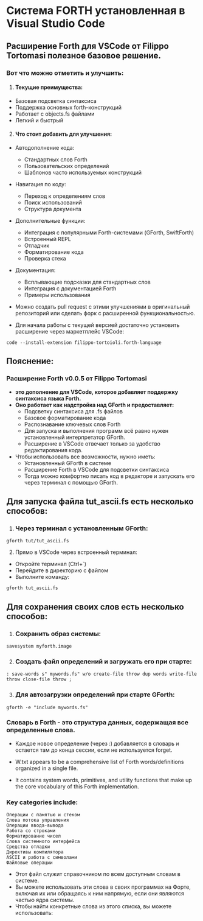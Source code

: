 # Система FORTH установленная в Visual Studio Code

## Расширение Forth для VSCode от Filippo Tortomasi полезное базовое решение. 

### Вот что можно отметить и улучшить:
1) #### Текущие преимущества:
* Базовая подсветка синтаксиса
* Поддержка основных forth-конструкций
* Работает с objects.fs файлами
* Легкий и быстрый

2) #### Что стоит добавить для улучшения:
* Автодополнение кода:
  * Стандартных слов Forth
  * Пользовательских определений
  * Шаблонов часто используемых конструкций

* Навигация по коду:
  * Переход к определениям слов
  * Поиск использований
  * Структура документа

* Дополнительные функции:
  * Интеграция с популярными Forth-системами (GForth, SwiftForth)
  * Встроенный REPL
  * Отладчик
  * Форматирование кода
  * Проверка стека

* Документация:
  * Всплывающие подсказки для стандартных слов
  * Интеграция с документацией Forth
  * Примеры использования
   
* Можно создать pull request с этими улучшениями в оригинальный репозиторий или сделать форк с расширенной функциональностью.

* Для начала работы с текущей версией достаточно установить расширение через маркетплейс VSCode:
```
code --install-extension filippo-tortoioli.forth-language
```

## Пояснение:

### Расширение Forth v0.0.5 от Filippo Tortomasi
* **это дополнение для VSCode, которое добавляет поддержку синтаксиса языка Forth.**
* **Оно работает как надстройка над GForth и предоставляет:**
  * Подсветку синтаксиса для .fs файлов
  * Базовое форматирование кода
  * Распознавание ключевых слов Forth
  * Для запуска и выполнения программ всё равно нужен установленный интерпретатор GForth.
  * Расширение в VSCode отвечает только за удобство редактирования кода.
* Чтобы использовать все возможности, нужно иметь:
  * Установленный GForth в системе
  * Расширение Forth в VSCode для подсветки синтаксиса
  * Тогда можно комфортно писать код в редакторе и запускать его через терминал с помощью GForth.
  
## Для запуска файла tut_ascii.fs есть несколько способов:
1) ### Через терминал с установленным GForth:
```
gforth tut/tut_ascii.fs
```
2) Прямо в VSCode через встроенный терминал:
* Откройте терминал (Ctrl+`)
* Перейдите в директорию с файлом
* Выполните команду:
```
gforth tut_ascii.fs
```

## Для сохранения своих слов есть несколько способов:
1) ### Сохранить образ системы:
```
savesystem myforth.image
```
2) ### Создать файл определений и загружать его при старте:
``` 
: save-words s" mywords.fs" w/o create-file throw dup words write-file throw close-file throw ;
```
3) ### Для автозагрузки определений при старте GForth:
```
gforth -e "include mywords.fs"
```

### Словарь в Forth - это структура данных, содержащая все определенные слова.
* Каждое новое определение (через :) добавляется в словарь и остается там до конца сессии, если не используется forget.

* W.txt appears to be a comprehensive list of Forth words/definitions organized in a single file.
* It contains system words, primitives, and utility functions that make up the core vocabulary of this Forth implementation.

### Key categories include:
```
Операции с памятью и стеком
Слова потока управления
Операции ввода-вывода
Работа со строками
Форматирование чисел
Слова системного интерфейса
Средства отладки
Директивы компилятора
ASCII и работа с символами
Файловые операции
```

* Этот файл служит справочником по всем доступным словам в системе. 
* Вы можете использовать эти слова в своих программах на Форте, включая их или обращаясь к ним напрямую, если они являются частью ядра системы.
* Чтобы найти конкретные слова из этого списка, вы можете использовать:

